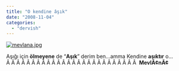 ```yaml
---
title: "O kendine âşık"
date: "2008-11-04"
categories: 
  - "dervish"
---
```


[![mevlana.jpg](/uploads/2008/11/mevlana-1.jpg)](/uploads/2008/11/mevlana-1.jpg "mevlana.jpg")

Aşığı için **ölmeyene** de “**Aşık**” derim ben…amma Kendine **aşıktır** o… Â Â Â Â Â Â Â Â Â Â Â Â Â Â Â Â Â Â Â Â Â Â Â Â Â Â  **MevlÃ¢nÃ¢**

